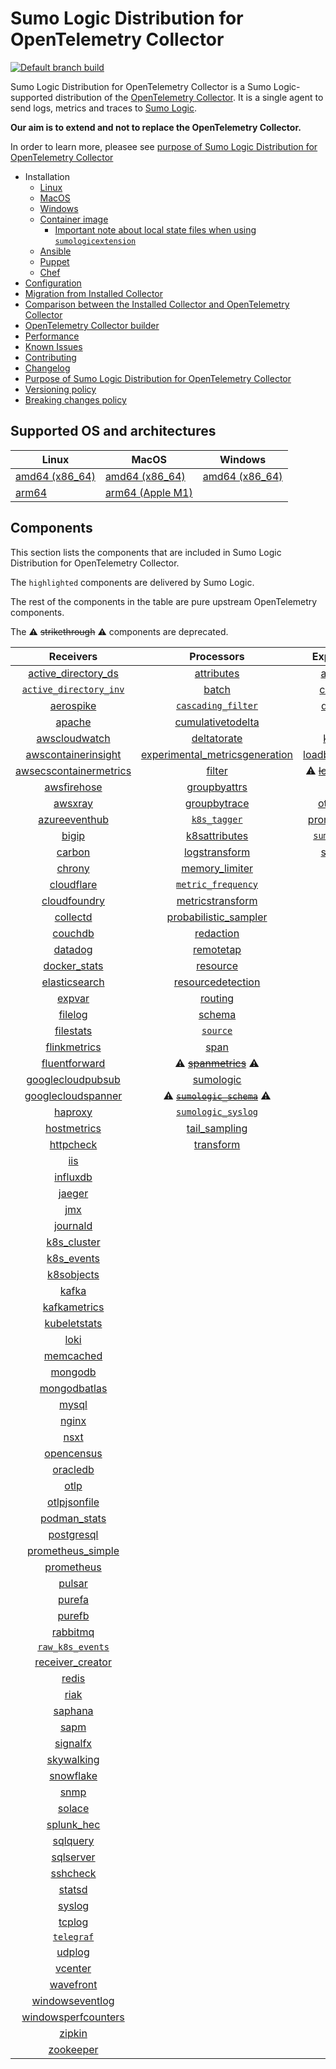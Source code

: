 # Sumo Logic Distribution for OpenTelemetry Collector

[![Default branch build](https://github.com/SumoLogic/sumologic-otel-collector/actions/workflows/dev_builds.yml/badge.svg)](https://github.com/SumoLogic/sumologic-otel-collector/actions/workflows/dev_builds.yml)

Sumo Logic Distribution for OpenTelemetry Collector is a Sumo Logic-supported distribution of the [OpenTelemetry Collector][otc_link].
It is a single agent to send logs, metrics and traces to [Sumo Logic][sumologic].

**Our aim is to extend and not to replace the OpenTelemetry Collector.**

In order to learn more, pleasee see [purpose of Sumo Logic Distribution for OpenTelemetry Collector][purpose]

[otc_link]: https://github.com/open-telemetry/opentelemetry-collector
[sumologic]: https://www.sumologic.com

- Installation
  - [Linux][linux_installation]
  - [MacOS][macos_installation]
  - [Windows][windows_installation]
  - [Container image](/docs/installation.md#container-image)
    - [Important note about local state files when using `sumologicextension`](/docs/installation.md#important-note-about-local-state-files-when-using-sumologicextension)
  - [Ansible](/docs/installation.md#ansible)
  - [Puppet](/docs/installation.md#puppet)
  - [Chef](/docs/installation.md#chef)
- [Configuration](docs/configuration.md)
- [Migration from Installed Collector](docs/migration.md)
- [Comparison between the Installed Collector and OpenTelemetry Collector](docs/comparison.md)
- [OpenTelemetry Collector builder](./otelcolbuilder/README.md)
- [Performance]
- [Known Issues][known issues]
- [Contributing](./CONTRIBUTING.md)
- [Changelog](./CHANGELOG.md)
- [Purpose of Sumo Logic Distribution for OpenTelemetry Collector][purpose]
- [Versioning policy][versioning]
- [Breaking changes policy][breaking]

[linux_installation]: https://help.sumologic.com/docs/send-data/opentelemetry-collector/install-collector-linux/
[macos_installation]: https://help.sumologic.com/docs/send-data/opentelemetry-collector/install-collector-macos/
[windows_installation]: https://help.sumologic.com/docs/send-data/opentelemetry-collector/install-collector-windows/
[performance]: https://help.sumologic.com/docs/send-data/opentelemetry-collector/#performance
[known issues]: https://help.sumologic.com/docs/send-data/opentelemetry-collector/troubleshooting-faq/#known-issues
[purpose]: https://help.sumologic.com/docs/send-data/opentelemetry-collector/sumo-logic-opentelemetry-vs-opentelemetry-upstream-relationship/
[versioning]: https://help.sumologic.com/docs/send-data/opentelemetry-collector/sumo-logic-opentelemetry-vs-opentelemetry-upstream-relationship/#versioning-policy
[breaking]: https://help.sumologic.com/docs/send-data/opentelemetry-collector/sumo-logic-opentelemetry-vs-opentelemetry-upstream-relationship/#versioning-policy

## Supported OS and architectures

| Linux                         | MacOS                         | Windows                     |
|-------------------------------|-------------------------------|-----------------------------|
| [amd64 (x86_64)][linux_amd64] | [amd64 (x86_64)][mac_amd64]   | [amd64 (x86_64)][win_amd64] |
| [arm64][linux_arm64]          | [arm64 (Apple M1)][mac_arm64] |                             |

[linux_amd64]: ./docs/installation.md#linux-on-amd64-x86-64
[linux_arm64]: ./docs/installation.md#linux-on-arm64
[mac_amd64]: ./docs/installation.md#macos-on-amd64-x86-64
[mac_arm64]: ./docs/installation.md#macos-on-arm64-apple-m1-x86-64
[win_amd64]: ./docs/installation.md#windows

## Components

This section lists the components that are included in Sumo Logic Distribution for OpenTelemetry Collector.

The `highlighted` components are delivered by Sumo Logic.

The rest of the components in the table are pure upstream OpenTelemetry components.

The ⚠️ ~~strikethrough~~ ⚠️ components are deprecated.

|                        Receivers                         |                          Processors                          |               Exporters                |                  Extensions                  |              Connectors               |
|:--------------------------------------------------------:|:------------------------------------------------------------:|:--------------------------------------:|:--------------------------------------------:|:-------------------------------------:|
|     [active_directory_ds][activedirectorydsreceiver]     |              [attributes][attributesprocessor]               |         [awss3][awss3exporter]         |       [asapclient][asapauthextension]        |      [forward][forwardconnector]      |
|   [`active_directory_inv`][activedirectoryinvreceiver]   |                   [batch][batchprocessor]                    |        [carbon][carbonexporter]        |             [awsproxy][awsproxy]             |        [count][countconnector]        |
|              [aerospike][aerospikereceiver]              |        [`cascading_filter`][cascadingfilterprocessor]        |         [debug][debugexporter]         |       [basicauth][basicauthextension]        |      [routing][routingconnector]      |
|                 [apache][apachereceiver]                 |       [cumulativetodelta][cumulativetodeltaprocessor]        |          [file][fileexporter]          | [bearertokenauth][bearertokenauthextension]  | [servicegraph][servicegraphconnector] |
|          [awscloudwatch][awscloudwatchreceiver]          |             [deltatorate][deltatorateprocessor]              |         [kafka][kafkaexporter]         |           [db_storage][dbstorage]            |  [spanmetrics][spanmetricsconnector]  |
|    [awscontainerinsight][awscontainerinsightreceiver]    | [experimental_metricsgeneration][metricsgenerationprocessor] | [loadbalancing][loadbalancingexporter] |      [docker_observer][dockerobserver]       |                                       |
| [awsecscontainermetrics][awsecscontainermetricsreceiver] |                  [filter][filterprocessor]                   |  ⚠️ ~~[logging][loggingexporter]~~ ⚠️  |         [ecs_observer][ecsobserver]          |                                       |
|            [awsfirehose][awsfirehosereceiver]            |            [groupbyattrs][groupbyattrsprocessor]             |          [otlp][otlpexporter]          |     [ecs_task_observer][ecstaskobserver]     |                                       |
|                [awsxray][awsxrayreceiver]                |            [groupbytrace][groupbytraceprocessor]             |      [otlphttp][otlphttpexporter]      |         [file_storage][filestorage]          |                                       |
|          [azureeventhub][azureeventhubreceiver]          |                 [`k8s_tagger`][k8sprocessor]                 |    [prometheus][prometheusexporter]    |   [headerssetter][headerssetterextension]    |                                       |
|                  [bigip][bigipreceiver]                  |           [k8sattributes][k8sattributesprocessor]            |    [`sumologic`][sumologicexporter]    |     [health_check][healthcheckextension]     |                                       |
|                 [carbon][carbonreceiver]                 |           [logstransform][logstransformprocessor]            |        [syslog][syslogexporter]        |        [host_observer][hostobserver]         |                                       |
|                 [chrony][chronyreceiver]                 |           [memory_limiter][memorylimiterprocessor]           |                                        |       [http_forwarder][httpforwarder]        |                                       |
|             [cloudflare][cloudflarereceiver]             |        [`metric_frequency`][metricfrequencyprocessor]        |                                        | [jaegerremotesampling][jaegerremotesampling] |                                       |
|           [cloudfoundry][cloudfoundryreceiver]           |        [metricstransform][metricstransformprocessor]         |                                        |         [k8s_observer][k8sobserver]          |                                       |
|               [collectd][collectdreceiver]               |    [probabilistic_sampler][probabilisticsamplerprocessor]    |                                        |  ⚠️ ~~[memory_ballast][ballastextension]~~ ⚠️  |                                       |
|                [couchdb][couchdbreceiver]                |               [redaction][redactionprocessor]                |                                        |  [oauth2client][oauth2clientauthextension]   |                                       |
|                [datadog][datadogreceiver]                |               [remotetap][remotetapprocessor]                |                                        |          [oidc][oidcauthextension]           |                                       |
|           [docker_stats][dockerstatsreceiver]            |                [resource][resourceprocessor]                 |                                        |           [pprof][pprofextension]            |                                       |
|          [elasticsearch][elasticsearchreceiver]          |       [resourcedetection][resourcedetectionprocessor]        |                                        |       [sigv4auth][sigv4authextension]        |                                       |
|                 [expvar][expvarreceiver]                 |                 [routing][routingprocessor]                  |                                        |      [`sumologic`][sumologicextension]       |                                       |
|                [filelog][filelogreceiver]                |                  [schema][schemaprocessor]                   |                                        |          [zpages][zpagesextension]           |                                       |
|              [filestats][filestatsreceiver]              |                 [`source`][sourceprocessor]                  |                                        |                                              |                                       |
|           [flinkmetrics][flinkmetricsreceiver]           |                    [span][spanprocessor]                     |                                        |                                              |                                       |
|          [fluentforward][fluentforwardreceiver]          |        ⚠️ ~~[spanmetrics][spanmetricsprocessor]~~ ⚠️         |                                        |                                              |                                       |
|      [googlecloudpubsub][googlecloudpubsubreceiver]      |               [sumologic][sumologicprocessor]                |                                        |                                              |                                       |
|     [googlecloudspanner][googlecloudspannerreceiver]     |   ⚠️ ~~[`sumologic_schema`][sumologicschemaprocessor]~~ ⚠️   |                                        |                                              |                                       |
|                [haproxy][haproxyreceiver]                |        [`sumologic_syslog`][sumologicsyslogprocessor]        |                                        |                                              |                                       |
|            [hostmetrics][hostmetricsreceiver]            |            [tail_sampling][tailsamplingprocessor]            |                                        |                                              |                                       |
|              [httpcheck][httpcheckreceiver]              |               [transform][transformprocessor]                |                                        |                                              |                                       |
|                    [iis][iisreceiver]                    |                                                              |                                        |                                              |                                       |
|               [influxdb][influxdbreceiver]               |                                                              |                                        |                                              |                                       |
|                 [jaeger][jaegerreceiver]                 |                                                              |                                        |                                              |                                       |
|                    [jmx][jmxreceiver]                    |                                                              |                                        |                                              |                                       |
|               [journald][journaldreceiver]               |                                                              |                                        |                                              |                                       |
|            [k8s_cluster][k8sclusterreceiver]             |                                                              |                                        |                                              |                                       |
|             [k8s_events][k8seventsreceiver]              |                                                              |                                        |                                              |                                       |
|             [k8sobjects][k8sobjectsreceiver]             |                                                              |                                        |                                              |                                       |
|                  [kafka][kafkareceiver]                  |                                                              |                                        |                                              |                                       |
|           [kafkametrics][kafkametricsreceiver]           |                                                              |                                        |                                              |                                       |
|           [kubeletstats][kubeletstatsreceiver]           |                                                              |                                        |                                              |                                       |
|                   [loki][lokireceiver]                   |                                                              |                                        |                                              |                                       |
|              [memcached][memcachedreceiver]              |                                                              |                                        |                                              |                                       |
|                [mongodb][mongodbreceiver]                |                                                              |                                        |                                              |                                       |
|           [mongodbatlas][mongodbatlasreceiver]           |                                                              |                                        |                                              |                                       |
|                  [mysql][mysqlreceiver]                  |                                                              |                                        |                                              |                                       |
|                  [nginx][nginxreceiver]                  |                                                              |                                        |                                              |                                       |
|                   [nsxt][nsxtreceiver]                   |                                                              |                                        |                                              |                                       |
|             [opencensus][opencensusreceiver]             |                                                              |                                        |                                              |                                       |
|               [oracledb][oracledbreceiver]               |                                                              |                                        |                                              |                                       |
|                   [otlp][otlpreceiver]                   |                                                              |                                        |                                              |                                       |
|           [otlpjsonfile][otlpjsonfilereceiver]           |                                                              |                                        |                                              |                                       |
|              [podman_stats][podmanreceiver]              |                                                              |                                        |                                              |                                       |
|             [postgresql][postgresqlreceiver]             |                                                              |                                        |                                              |                                       |
|      [prometheus_simple][simpleprometheusreceiver]       |                                                              |                                        |                                              |                                       |
|             [prometheus][prometheusreceiver]             |                                                              |                                        |                                              |                                       |
|                 [pulsar][pulsarreceiver]                 |                                                              |                                        |                                              |                                       |
|                 [purefa][purefareceiver]                 |                                                              |                                        |                                              |                                       |
|                 [purefb][purefbreceiver]                 |                                                              |                                        |                                              |                                       |
|               [rabbitmq][rabbitmqreceiver]               |                                                              |                                        |                                              |                                       |
|         [`raw_k8s_events`][rawk8seventsreceiver]         |                                                              |                                        |                                              |                                       |
|           [receiver_creator][receivercreator]            |                                                              |                                        |                                              |                                       |
|                  [redis][redisreceiver]                  |                                                              |                                        |                                              |                                       |
|                   [riak][riakreceiver]                   |                                                              |                                        |                                              |                                       |
|                [saphana][saphanareceiver]                |                                                              |                                        |                                              |                                       |
|                   [sapm][sapmreceiver]                   |                                                              |                                        |                                              |                                       |
|               [signalfx][signalfxreceiver]               |                                                              |                                        |                                              |                                       |
|             [skywalking][skywalkingreceiver]             |                                                              |                                        |                                              |                                       |
|              [snowflake][snowflakereceiver]              |                                                              |                                        |                                              |                                       |
|                   [snmp][snmpreceiver]                   |                                                              |                                        |                                              |                                       |
|                 [solace][solacereceiver]                 |                                                              |                                        |                                              |                                       |
|             [splunk_hec][splunkhecreceiver]              |                                                              |                                        |                                              |                                       |
|               [sqlquery][sqlqueryreceiver]               |                                                              |                                        |                                              |                                       |
|              [sqlserver][sqlserverreceiver]              |                                                              |                                        |                                              |                                       |
|               [sshcheck][sshcheckreceiver]               |                                                              |                                        |                                              |                                       |
|                 [statsd][statsdreceiver]                 |                                                              |                                        |                                              |                                       |
|                 [syslog][syslogreceiver]                 |                                                              |                                        |                                              |                                       |
|                 [tcplog][tcplogreceiver]                 |                                                              |                                        |                                              |                                       |
|              [`telegraf`][telegrafreceiver]              |                                                              |                                        |                                              |                                       |
|                 [udplog][udplogreceiver]                 |                                                              |                                        |                                              |                                       |
|                [vcenter][vcenterreceiver]                |                                                              |                                        |                                              |                                       |
|              [wavefront][wavefrontreceiver]              |                                                              |                                        |                                              |                                       |
|        [windowseventlog][windowseventlogreceiver]        |                                                              |                                        |                                              |                                       |
|    [windowsperfcounters][windowsperfcountersreceiver]    |                                                              |                                        |                                              |                                       |
|                 [zipkin][zipkinreceiver]                 |                                                              |                                        |                                              |                                       |
|              [zookeeper][zookeeperreceiver]              |                                                              |                                        |                                              |                                       |

[activedirectorydsreceiver]: https://github.com/open-telemetry/opentelemetry-collector-contrib/tree/v0.95.0/receiver/activedirectorydsreceiver
[activedirectoryinvreceiver]: ./pkg/receiver/activedirectoryinvreceiver
[aerospikereceiver]: https://github.com/open-telemetry/opentelemetry-collector-contrib/tree/v0.95.0/receiver/aerospikereceiver
[apachereceiver]: https://github.com/open-telemetry/opentelemetry-collector-contrib/tree/v0.95.0/receiver/apachereceiver
[awscloudwatchreceiver]: https://github.com/open-telemetry/opentelemetry-collector-contrib/tree/v0.95.0/receiver/awscloudwatchreceiver
[awscontainerinsightreceiver]: https://github.com/open-telemetry/opentelemetry-collector-contrib/tree/v0.95.0/receiver/awscontainerinsightreceiver
[awsecscontainermetricsreceiver]: https://github.com/open-telemetry/opentelemetry-collector-contrib/tree/v0.95.0/receiver/awsecscontainermetricsreceiver
[awsfirehosereceiver]: https://github.com/open-telemetry/opentelemetry-collector-contrib/tree/v0.95.0/receiver/awsfirehosereceiver
[awsxrayreceiver]: https://github.com/open-telemetry/opentelemetry-collector-contrib/tree/v0.95.0/receiver/awsxrayreceiver
[azureeventhubreceiver]: https://github.com/open-telemetry/opentelemetry-collector-contrib/tree/v0.95.0/receiver/azureeventhubreceiver
[bigipreceiver]: https://github.com/open-telemetry/opentelemetry-collector-contrib/tree/v0.95.0/receiver/bigipreceiver
[carbonreceiver]: https://github.com/open-telemetry/opentelemetry-collector-contrib/tree/v0.95.0/receiver/carbonreceiver
[chronyreceiver]: https://github.com/open-telemetry/opentelemetry-collector-contrib/tree/v0.95.0/receiver/chronyreceiver
[cloudfoundryreceiver]: https://github.com/open-telemetry/opentelemetry-collector-contrib/tree/v0.95.0/receiver/cloudfoundryreceiver
[cloudflarereceiver]: https://github.com/open-telemetry/opentelemetry-collector-contrib/tree/v0.95.0/receiver/cloudflarereceiver
[collectdreceiver]: https://github.com/open-telemetry/opentelemetry-collector-contrib/tree/v0.95.0/receiver/collectdreceiver
[couchdbreceiver]: https://github.com/open-telemetry/opentelemetry-collector-contrib/tree/v0.95.0/receiver/couchdbreceiver
[datadogreceiver]: https://github.com/open-telemetry/opentelemetry-collector-contrib/tree/v0.95.0/receiver/datadogreceiver
[dockerstatsreceiver]: https://github.com/open-telemetry/opentelemetry-collector-contrib/tree/v0.95.0/receiver/dockerstatsreceiver
[elasticsearchreceiver]: https://github.com/open-telemetry/opentelemetry-collector-contrib/tree/v0.95.0/receiver/elasticsearchreceiver
[expvarreceiver]: https://github.com/open-telemetry/opentelemetry-collector-contrib/tree/v0.95.0/receiver/expvarreceiver
[filelogreceiver]: https://github.com/open-telemetry/opentelemetry-collector-contrib/tree/v0.95.0/receiver/filelogreceiver
[filestatsreceiver]: https://github.com/open-telemetry/opentelemetry-collector-contrib/tree/v0.95.0/receiver/filestatsreceiver
[flinkmetricsreceiver]: https://github.com/open-telemetry/opentelemetry-collector-contrib/tree/v0.95.0/receiver/flinkmetricsreceiver
[fluentforwardreceiver]: https://github.com/open-telemetry/opentelemetry-collector-contrib/tree/v0.95.0/receiver/fluentforwardreceiver
[googlecloudpubsubreceiver]: https://github.com/open-telemetry/opentelemetry-collector-contrib/tree/v0.95.0/receiver/googlecloudpubsubreceiver
[googlecloudspannerreceiver]: https://github.com/open-telemetry/opentelemetry-collector-contrib/tree/v0.95.0/receiver/googlecloudspannerreceiver
[haproxyreceiver]: https://github.com/open-telemetry/opentelemetry-collector-contrib/tree/v0.95.0/receiver/haproxyreceiver
[hostmetricsreceiver]: https://github.com/open-telemetry/opentelemetry-collector-contrib/tree/v0.95.0/receiver/hostmetricsreceiver
[httpcheckreceiver]: https://github.com/open-telemetry/opentelemetry-collector-contrib/tree/v0.95.0/receiver/httpcheckreceiver
[iisreceiver]: https://github.com/open-telemetry/opentelemetry-collector-contrib/tree/v0.95.0/receiver/iisreceiver
[influxdbreceiver]: https://github.com/open-telemetry/opentelemetry-collector-contrib/tree/v0.95.0/receiver/influxdbreceiver
[jaegerreceiver]: https://github.com/open-telemetry/opentelemetry-collector-contrib/tree/v0.95.0/receiver/jaegerreceiver
[jmxreceiver]: https://github.com/open-telemetry/opentelemetry-collector-contrib/tree/v0.95.0/receiver/jmxreceiver
[journaldreceiver]: https://github.com/open-telemetry/opentelemetry-collector-contrib/tree/v0.95.0/receiver/journaldreceiver
[k8sclusterreceiver]: https://github.com/open-telemetry/opentelemetry-collector-contrib/tree/v0.95.0/receiver/k8sclusterreceiver
[k8seventsreceiver]: https://github.com/open-telemetry/opentelemetry-collector-contrib/tree/v0.95.0/receiver/k8seventsreceiver
[k8sobjectsreceiver]: https://github.com/open-telemetry/opentelemetry-collector-contrib/tree/v0.95.0/receiver/k8sobjectsreceiver
[kafkareceiver]: https://github.com/open-telemetry/opentelemetry-collector-contrib/tree/v0.95.0/receiver/kafkareceiver
[kafkametricsreceiver]: https://github.com/open-telemetry/opentelemetry-collector-contrib/tree/v0.95.0/receiver/kafkametricsreceiver
[kubeletstatsreceiver]: https://github.com/open-telemetry/opentelemetry-collector-contrib/tree/v0.95.0/receiver/kubeletstatsreceiver
[lokireceiver]: https://github.com/open-telemetry/opentelemetry-collector-contrib/tree/v0.95.0/receiver/lokireceiver
[memcachedreceiver]: https://github.com/open-telemetry/opentelemetry-collector-contrib/tree/v0.95.0/receiver/memcachedreceiver
[mongodbreceiver]: https://github.com/open-telemetry/opentelemetry-collector-contrib/tree/v0.95.0/receiver/mongodbreceiver
[mongodbatlasreceiver]: https://github.com/open-telemetry/opentelemetry-collector-contrib/tree/v0.95.0/receiver/mongodbatlasreceiver
[mysqlreceiver]: https://github.com/open-telemetry/opentelemetry-collector-contrib/tree/v0.95.0/receiver/mysqlreceiver
[nginxreceiver]: https://github.com/open-telemetry/opentelemetry-collector-contrib/tree/v0.95.0/receiver/nginxreceiver
[nsxtreceiver]: https://github.com/open-telemetry/opentelemetry-collector-contrib/tree/v0.95.0/receiver/nsxtreceiver
[opencensusreceiver]: https://github.com/open-telemetry/opentelemetry-collector-contrib/tree/v0.95.0/receiver/opencensusreceiver
[oracledbreceiver]: https://github.com/open-telemetry/opentelemetry-collector-contrib/tree/v0.95.0/receiver/oracledbreceiver
[otlpreceiver]: https://github.com/open-telemetry/opentelemetry-collector/tree/v0.95.0/receiver/otlpreceiver
[otlpjsonfilereceiver]: https://github.com/open-telemetry/opentelemetry-collector-contrib/tree/v0.95.0/receiver/otlpjsonfilereceiver
[podmanreceiver]: https://github.com/open-telemetry/opentelemetry-collector-contrib/tree/v0.95.0/receiver/podmanreceiver
[postgresqlreceiver]: https://github.com/open-telemetry/opentelemetry-collector-contrib/tree/v0.95.0/receiver/postgresqlreceiver
[simpleprometheusreceiver]: https://github.com/open-telemetry/opentelemetry-collector-contrib/tree/v0.95.0/receiver/simpleprometheusreceiver
[prometheusreceiver]: https://github.com/open-telemetry/opentelemetry-collector-contrib/tree/v0.95.0/receiver/prometheusreceiver
[pulsarreceiver]: https://github.com/open-telemetry/opentelemetry-collector-contrib/tree/v0.95.0/receiver/pulsarreceiver
[purefareceiver]: https://github.com/open-telemetry/opentelemetry-collector-contrib/tree/v0.95.0/receiver/purefareceiver
[purefbreceiver]: https://github.com/open-telemetry/opentelemetry-collector-contrib/tree/v0.95.0/receiver/purefbreceiver
[rabbitmqreceiver]: https://github.com/open-telemetry/opentelemetry-collector-contrib/tree/v0.95.0/receiver/rabbitmqreceiver
[rawk8seventsreceiver]: ./pkg/receiver/rawk8seventsreceiver
[receivercreator]: https://github.com/open-telemetry/opentelemetry-collector-contrib/tree/v0.95.0/receiver/receivercreator
[redisreceiver]: https://github.com/open-telemetry/opentelemetry-collector-contrib/tree/v0.95.0/receiver/redisreceiver
[riakreceiver]: https://github.com/open-telemetry/opentelemetry-collector-contrib/tree/v0.95.0/receiver/riakreceiver
[saphanareceiver]: https://github.com/open-telemetry/opentelemetry-collector-contrib/tree/v0.95.0/receiver/saphanareceiver
[sapmreceiver]: https://github.com/open-telemetry/opentelemetry-collector-contrib/tree/v0.95.0/receiver/sapmreceiver
[signalfxreceiver]: https://github.com/open-telemetry/opentelemetry-collector-contrib/tree/v0.95.0/receiver/signalfxreceiver
[skywalkingreceiver]: https://github.com/open-telemetry/opentelemetry-collector-contrib/tree/v0.95.0/receiver/skywalkingreceiver
[snmpreceiver]: https://github.com/open-telemetry/opentelemetry-collector-contrib/tree/v0.95.0/receiver/snmpreceiver
[snowflakereceiver]: https://github.com/open-telemetry/opentelemetry-collector-contrib/tree/v0.95.0/receiver/snowflakereceiver
[solacereceiver]: https://github.com/open-telemetry/opentelemetry-collector-contrib/tree/v0.95.0/receiver/solacereceiver
[splunkhecreceiver]: https://github.com/open-telemetry/opentelemetry-collector-contrib/tree/v0.95.0/receiver/splunkhecreceiver
[sqlqueryreceiver]: https://github.com/open-telemetry/opentelemetry-collector-contrib/tree/v0.95.0/receiver/sqlqueryreceiver
[sqlserverreceiver]: https://github.com/open-telemetry/opentelemetry-collector-contrib/tree/v0.95.0/receiver/sqlserverreceiver
[sshcheckreceiver]: https://github.com/open-telemetry/opentelemetry-collector-contrib/tree/v0.95.0/receiver/sshcheckreceiver
[statsdreceiver]: https://github.com/open-telemetry/opentelemetry-collector-contrib/tree/v0.95.0/receiver/statsdreceiver
[syslogreceiver]: https://github.com/open-telemetry/opentelemetry-collector-contrib/tree/v0.95.0/receiver/syslogreceiver
[tcplogreceiver]: https://github.com/open-telemetry/opentelemetry-collector-contrib/tree/v0.95.0/receiver/tcplogreceiver
[telegrafreceiver]: ./pkg/receiver/telegrafreceiver
[udplogreceiver]: https://github.com/open-telemetry/opentelemetry-collector-contrib/tree/v0.95.0/receiver/udplogreceiver
[vcenterreceiver]: https://github.com/open-telemetry/opentelemetry-collector-contrib/tree/v0.95.0/receiver/vcenterreceiver
[wavefrontreceiver]: https://github.com/open-telemetry/opentelemetry-collector-contrib/tree/v0.95.0/receiver/wavefrontreceiver
[windowseventlogreceiver]: https://github.com/open-telemetry/opentelemetry-collector-contrib/tree/v0.95.0/receiver/windowseventlogreceiver
[windowsperfcountersreceiver]: https://github.com/open-telemetry/opentelemetry-collector-contrib/tree/v0.95.0/receiver/windowsperfcountersreceiver
[zipkinreceiver]: https://github.com/open-telemetry/opentelemetry-collector-contrib/tree/v0.95.0/receiver/zipkinreceiver
[zookeeperreceiver]: https://github.com/open-telemetry/opentelemetry-collector-contrib/tree/v0.95.0/receiver/zookeeperreceiver

[attributesprocessor]: https://github.com/open-telemetry/opentelemetry-collector-contrib/tree/v0.95.0/processor/attributesprocessor
[batchprocessor]: https://github.com/open-telemetry/opentelemetry-collector/tree/v0.95.0/processor/batchprocessor
[cascadingfilterprocessor]: ./pkg/processor/cascadingfilterprocessor
[cumulativetodeltaprocessor]: https://github.com/open-telemetry/opentelemetry-collector-contrib/tree/v0.95.0/processor/cumulativetodeltaprocessor
[deltatorateprocessor]: https://github.com/open-telemetry/opentelemetry-collector-contrib/tree/v0.95.0/processor/deltatorateprocessor
[metricsgenerationprocessor]: https://github.com/open-telemetry/opentelemetry-collector-contrib/tree/v0.95.0/processor/metricsgenerationprocessor
[filterprocessor]: https://github.com/open-telemetry/opentelemetry-collector-contrib/tree/v0.95.0/processor/filterprocessor
[groupbyattrsprocessor]: https://github.com/open-telemetry/opentelemetry-collector-contrib/tree/v0.95.0/processor/groupbyattrsprocessor
[groupbytraceprocessor]: https://github.com/open-telemetry/opentelemetry-collector-contrib/tree/v0.95.0/processor/groupbytraceprocessor
[k8sprocessor]: ./pkg/processor/k8sprocessor
[k8sattributesprocessor]: https://github.com/open-telemetry/opentelemetry-collector-contrib/tree/v0.95.0/processor/k8sattributesprocessor
[logstransformprocessor]: https://github.com/open-telemetry/opentelemetry-collector-contrib/tree/v0.95.0/processor/logstransformprocessor
[memorylimiterprocessor]: https://github.com/open-telemetry/opentelemetry-collector/tree/v0.95.0/processor/memorylimiterprocessor
[metricfrequencyprocessor]: ./pkg/processor/metricfrequencyprocessor
[metricstransformprocessor]: https://github.com/open-telemetry/opentelemetry-collector-contrib/tree/v0.95.0/processor/metricstransformprocessor
[probabilisticsamplerprocessor]: https://github.com/open-telemetry/opentelemetry-collector-contrib/tree/v0.95.0/processor/probabilisticsamplerprocessor
[redactionprocessor]: https://github.com/open-telemetry/opentelemetry-collector-contrib/tree/v0.95.0/processor/redactionprocessor
[remotetapprocessor]: https://github.com/open-telemetry/opentelemetry-collector-contrib/tree/v0.95.0/processor/remotetapprocessor
[resourceprocessor]: https://github.com/open-telemetry/opentelemetry-collector-contrib/tree/v0.95.0/processor/resourceprocessor
[resourcedetectionprocessor]: https://github.com/open-telemetry/opentelemetry-collector-contrib/tree/v0.95.0/processor/resourcedetectionprocessor
[routingprocessor]: https://github.com/open-telemetry/opentelemetry-collector-contrib/tree/v0.95.0/processor/routingprocessor
[schemaprocessor]: https://github.com/open-telemetry/opentelemetry-collector-contrib/tree/v0.95.0/processor/schemaprocessor
[sourceprocessor]: ./pkg/processor/sourceprocessor
[spanprocessor]: https://github.com/open-telemetry/opentelemetry-collector-contrib/tree/v0.95.0/processor/spanprocessor
[spanmetricsprocessor]: https://github.com/open-telemetry/opentelemetry-collector-contrib/tree/v0.95.0/processor/spanmetricsprocessor
[sumologicprocessor]: https://github.com/open-telemetry/opentelemetry-collector-contrib/tree/v0.95.0/processor/sumologicprocessor
[sumologicschemaprocessor]: ./pkg/processor/sumologicschemaprocessor
[sumologicsyslogprocessor]: ./pkg/processor/sumologicsyslogprocessor
[tailsamplingprocessor]: https://github.com/open-telemetry/opentelemetry-collector-contrib/tree/v0.95.0/processor/tailsamplingprocessor
[transformprocessor]: https://github.com/open-telemetry/opentelemetry-collector-contrib/tree/v0.95.0/processor/transformprocessor

[awss3exporter]: https://github.com/open-telemetry/opentelemetry-collector-contrib/tree/v0.95.0/exporter/awss3exporter
[carbonexporter]: https://github.com/open-telemetry/opentelemetry-collector-contrib/tree/v0.95.0/exporter/carbonexporter
[debugexporter]: https://github.com/open-telemetry/opentelemetry-collector/tree/v0.95.0/exporter/debugexporter
[fileexporter]: https://github.com/open-telemetry/opentelemetry-collector-contrib/tree/v0.95.0/exporter/fileexporter
[kafkaexporter]: https://github.com/open-telemetry/opentelemetry-collector-contrib/tree/v0.95.0/exporter/kafkaexporter
[loadbalancingexporter]: https://github.com/open-telemetry/opentelemetry-collector-contrib/tree/v0.95.0/exporter/loadbalancingexporter
[loggingexporter]: https://github.com/open-telemetry/opentelemetry-collector/tree/v0.95.0/exporter/loggingexporter
[otlpexporter]: https://github.com/open-telemetry/opentelemetry-collector/tree/v0.95.0/exporter/otlpexporter
[otlphttpexporter]: https://github.com/open-telemetry/opentelemetry-collector/tree/v0.95.0/exporter/otlphttpexporter
[prometheusexporter]: https://github.com/open-telemetry/opentelemetry-collector-contrib/tree/v0.95.0/exporter/prometheusexporter
[sumologicexporter]: ./pkg/exporter/sumologicexporter
[syslogexporter]: https://github.com/open-telemetry/opentelemetry-collector-contrib/tree/v0.95.0/exporter/syslogexporter

[asapauthextension]: https://github.com/open-telemetry/opentelemetry-collector-contrib/tree/v0.95.0/extension/asapauthextension
[awsproxy]: https://github.com/open-telemetry/opentelemetry-collector-contrib/tree/v0.95.0/extension/awsproxy
[basicauthextension]: https://github.com/open-telemetry/opentelemetry-collector-contrib/tree/v0.95.0/extension/basicauthextension
[bearertokenauthextension]: https://github.com/open-telemetry/opentelemetry-collector-contrib/tree/v0.95.0/extension/bearertokenauthextension
[dbstorage]: https://github.com/open-telemetry/opentelemetry-collector-contrib/tree/v0.95.0/extension/storage/dbstorage
[dockerobserver]: https://github.com/open-telemetry/opentelemetry-collector-contrib/tree/v0.95.0/extension/observer/dockerobserver
[ecsobserver]: https://github.com/open-telemetry/opentelemetry-collector-contrib/tree/v0.95.0/extension/observer/ecsobserver
[ecstaskobserver]: https://github.com/open-telemetry/opentelemetry-collector-contrib/tree/v0.95.0/extension/observer/ecstaskobserver
[filestorage]: https://github.com/open-telemetry/opentelemetry-collector-contrib/tree/v0.95.0/extension/storage/filestorage
[headerssetterextension]: https://github.com/open-telemetry/opentelemetry-collector-contrib/tree/v0.95.0/extension/headerssetterextension
[healthcheckextension]: https://github.com/open-telemetry/opentelemetry-collector-contrib/tree/v0.95.0/extension/healthcheckextension
[hostobserver]: https://github.com/open-telemetry/opentelemetry-collector-contrib/tree/v0.95.0/extension/observer/hostobserver
[httpforwarder]: https://github.com/open-telemetry/opentelemetry-collector-contrib/tree/v0.95.0/extension/httpforwarder
[jaegerremotesampling]: https://github.com/open-telemetry/opentelemetry-collector-contrib/tree/v0.95.0/extension/jaegerremotesampling
[k8sobserver]: https://github.com/open-telemetry/opentelemetry-collector-contrib/tree/v0.95.0/extension/observer/k8sobserver
[ballastextension]: https://github.com/open-telemetry/opentelemetry-collector/tree/v0.95.0/extension/ballastextension
[oauth2clientauthextension]: https://github.com/open-telemetry/opentelemetry-collector-contrib/tree/v0.95.0/extension/oauth2clientauthextension
[oidcauthextension]: https://github.com/open-telemetry/opentelemetry-collector-contrib/tree/v0.95.0/extension/oidcauthextension
[pprofextension]: https://github.com/open-telemetry/opentelemetry-collector-contrib/tree/v0.95.0/extension/pprofextension
[sigv4authextension]: https://github.com/open-telemetry/opentelemetry-collector-contrib/tree/v0.95.0/extension/sigv4authextension
[sumologicextension]: ./pkg/extension/sumologicextension
[zpagesextension]: https://github.com/open-telemetry/opentelemetry-collector/tree/v0.95.0/extension/zpagesextension

[forwardconnector]: https://github.com/open-telemetry/opentelemetry-collector/tree/v0.95.0/connector/forwardconnector
[countconnector]: https://github.com/open-telemetry/opentelemetry-collector-contrib/tree/v0.95.0/connector/countconnector
[routingconnector]: https://github.com/open-telemetry/opentelemetry-collector-contrib/tree/v0.95.0/connector/routingconnector
[servicegraphconnector]: https://github.com/open-telemetry/opentelemetry-collector-contrib/tree/v0.95.0/connector/servicegraphconnector
[spanmetricsconnector]: https://github.com/open-telemetry/opentelemetry-collector-contrib/tree/v0.95.0/connector/spanmetricsconnector
